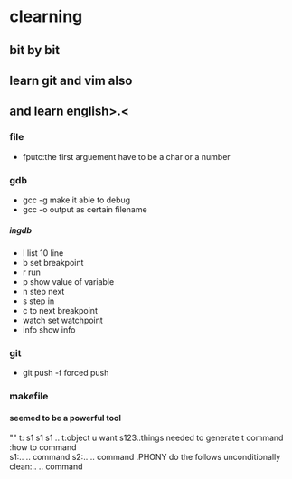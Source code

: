 # clearning 
## bit by bit
## learn git and vim also
## and learn english>.<
### file
* fputc:the first arguement have to be a char or a number
### gdb 
* gcc -g make it able to debug
* gcc -o output as certain filename
##### ingdb
* l	list 10 line
* b	set breakpoint
* r	run
* p	show value of variable
* n	step next
* s	step in
* c	to next breakpoint
* watch set watchpoint
* info show info
### git 
* git push -f forced push
### makefile
#### seemed to be a powerful tool
"" t: s1 s1 s1 ..	t:object u want s123..things needed to generate t	 command :how to
<tab>command	
s1:.. ..
<tab>command
s2:.. ..
<tab>command
.PHONY		do the follows unconditionally	
clean:.. ..
<tab>command


